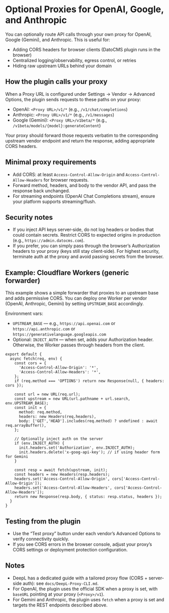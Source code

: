 Optional Proxies for OpenAI, Google, and Anthropic
===================================================

You can optionally route API calls through your own proxy for OpenAI, Google (Gemini), and Anthropic. This is useful for:

- Adding CORS headers for browser clients (DatoCMS plugin runs in the browser)
- Centralized logging/observability, egress control, or retries
- Hiding raw upstream URLs behind your domain

How the plugin calls your proxy
--------------------------------

When a Proxy URL is configured under Settings → Vendor → Advanced Options, the plugin sends requests to these paths on your proxy:

- OpenAI: `<Proxy URL>/v1/*` (e.g., `/v1/chat/completions`)
- Anthropic: `<Proxy URL>/v1/*` (e.g., `/v1/messages`)
- Google (Gemini): `<Proxy URL>/v1beta/*` (e.g., `/v1beta/models/{model}:generateContent`)

Your proxy should forward those requests verbatim to the corresponding upstream vendor endpoint and return the response, adding appropriate CORS headers.

Minimal proxy requirements
--------------------------

- Add CORS: at least `Access-Control-Allow-Origin` and `Access-Control-Allow-Headers` for browser requests.
- Forward method, headers, and body to the vendor API, and pass the response back unchanged.
- For streaming endpoints (OpenAI Chat Completions stream), ensure your platform supports streaming/flush.

Security notes
--------------

- If you inject API keys server‑side, do not log headers or bodies that could contain secrets. Restrict CORS to expected origins in production (e.g., `https://admin.datocms.com`).
- If you prefer, you can simply pass through the browser’s Authorization headers to your proxy (keys still stay client‑side). For highest security, terminate auth at the proxy and avoid passing secrets from the browser.

Example: Cloudflare Workers (generic forwarder)
-----------------------------------------------

This example shows a simple forwarder that proxies to an upstream base and adds permissive CORS. You can deploy one Worker per vendor (OpenAI, Anthropic, Gemini) by setting `UPSTREAM_BASE` accordingly.

Environment vars:

- `UPSTREAM_BASE` — e.g., `https://api.openai.com` or `https://api.anthropic.com` or `https://generativelanguage.googleapis.com`
- Optional: `INJECT_AUTH` — when set, adds your Authorization header. Otherwise, the Worker passes through headers from the client.

```
export default {
  async fetch(req, env) {
    const cors = {
      'Access-Control-Allow-Origin': '*',
      'Access-Control-Allow-Headers': '*',
    };
    if (req.method === 'OPTIONS') return new Response(null, { headers: cors });

    const url = new URL(req.url);
    const upstream = new URL(url.pathname + url.search, env.UPSTREAM_BASE);
    const init = {
      method: req.method,
      headers: new Headers(req.headers),
      body: ['GET','HEAD'].includes(req.method) ? undefined : await req.arrayBuffer(),
    };

    // Optionally inject auth on the server
    if (env.INJECT_AUTH) {
      init.headers.set('Authorization', env.INJECT_AUTH);
      init.headers.delete('x-goog-api-key'); // if using header form for Gemini
    }

    const resp = await fetch(upstream, init);
    const headers = new Headers(resp.headers);
    headers.set('Access-Control-Allow-Origin', cors['Access-Control-Allow-Origin']);
    headers.set('Access-Control-Allow-Headers', cors['Access-Control-Allow-Headers']);
    return new Response(resp.body, { status: resp.status, headers });
  }
}
```

Testing from the plugin
-----------------------

- Use the “Test proxy” button under each vendor’s Advanced Options to verify connectivity quickly.
- If you see CORS errors in the browser console, adjust your proxy’s CORS settings or deployment protection configuration.

Notes
-----

- DeepL has a dedicated guide with a tailored proxy flow (CORS + server-side auth): see `docs/DeepL-Proxy-CLI.md`.
- For OpenAI, the plugin uses the official SDK when a proxy is set, with `baseURL` pointing at your proxy (`<Proxy>/v1`).
- For Gemini and Anthropic, the plugin uses `fetch` when a proxy is set and targets the REST endpoints described above.

